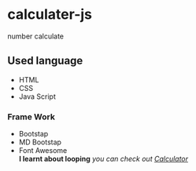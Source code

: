 # calculater-js
number calculate
## Used language ##
- HTML
- CSS
- Java Script
### Frame Work ###
- Bootstap
- MD Bootstap
- Font Awesome\
**I learnt about looping**
*you can check out [Calculator]( https://jagrati1213.github.io/calculater-js)*
